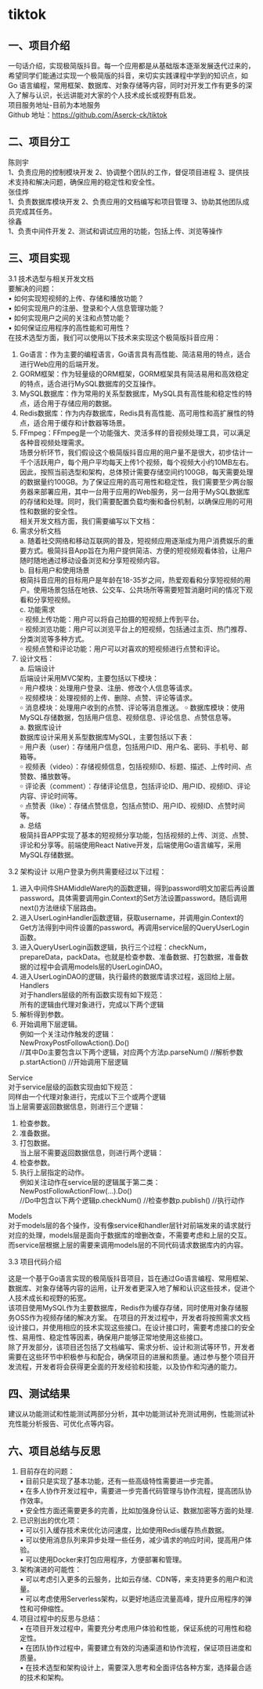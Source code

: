 # tiktok
## 一、项目介绍
一句话介绍，实现极简版抖音。每一个应用都是从基础版本逐渐发展迭代过来的，希望同学们能通过实现一个极简版的抖音，来切实实践课程中学到的知识点，如 Go 语言编程，常用框架、数据库、对象存储等内容，同时对开发工作有更多的深入了解与认识，长远讲能对大家的个人技术成长或视野有启发。  
项目服务地址-目前为本地服务  
Github  地址：https://github.com/Aserck-ck/tiktok



## 二、项目分工  
陈则宇  
1、负责应用的控制模块开发
2、协调整个团队的工作，督促项目进程
3、提供技术支持和解决问题，确保应用的稳定性和安全性。  
张佳烨  
1、负责数据库模块开发
2、负责应用的文档编写和项目管理
3、协助其他团队成员完成其任务。  
徐鑫  
1、负责中间件开发
2、测试和调试应用的功能，包括上传、浏览等操作   
## 三、项目实现
3.1 技术选型与相关开发文档  
要解决的问题：  
•	如何实现短视频的上传、存储和播放功能？  
•	如何实现用户的注册、登录和个人信息管理功能？  
•	如何实现用户之间的关注和点赞功能？  
•	如何保证应用程序的高性能和可用性？  
在技术选型方面，我们可以使用以下技术来实现这个极简版抖音应用：  
1.	Go语言：作为主要的编程语言，Go语言具有高性能、简洁易用的特点，适合进行Web应用的后端开发。  
2.	GORM框架：作为轻量级的ORM框架，GORM框架具有简洁易用和高效稳定的特点，适合进行MySQL数据库的交互操作。    
3.	MySQL数据库：作为常用的关系型数据库，MySQL具有高性能和稳定性的特点，适合用于存储应用的数据。  
4.	Redis数据库：作为内存数据库，Redis具有高性能、高可用性和高扩展性的特点，适合用于缓存和计数器等场景。  
5.	FFmpeg：FFmpeg是一个功能强大、灵活多样的音视频处理工具，可以满足各种音视频处理需求。  
场景分析环节，我们假设这个极简版抖音应用的用户量不是很大，初步估计一千个活跃用户，每个用户平均每天上传1个视频，每个视频大小约10MB左右。因此，按照当前选型和架构，总体预计需要存储空间约100GB，每天需要处理的数据量约100GB。为了保证应用的高可用性和稳定性，我们需要至少两台服务器来部署应用，其中一台用于应用的Web服务，另一台用于MySQL数据库的存储和处理。同时，我们需要配置负载均衡和备份机制，以确保应用的可用性和数据的安全性。    
相关开发文档方面，我们需要编写以下文档：  
1.	需求分析文档  
a.	随着社交网络和移动互联网的普及，短视频应用逐渐成为用户消费娱乐的重要方式。极简抖音App旨在为用户提供简洁、方便的短视频观看体验，让用户随时随地通过移动设备浏览和分享短视频内容。  
b.	目标用户和使用场景  
极简抖音应用的目标用户是年龄在18-35岁之间，热爱观看和分享短视频的用户。使用场景包括在地铁、公交车、公共场所等需要短暂消磨时间的情况下观看和分享短视频。  
c.	功能需求  
￮	视频上传功能：用户可以将自己拍摄的短视频上传到平台。  
￮	视频浏览功能：用户可以浏览平台上的短视频，包括通过主页、热门推荐、分类浏览等多种方式。  
￮	视频点赞和评论功能：用户可以对喜欢的短视频进行点赞和评论。  
2.	设计文档：  
a.	后端设计  
后端设计采用MVC架构，主要包括以下模块：  
￮	用户模块：处理用户登录、注册、修改个人信息等请求。  
￮	视频模块：处理视频的上传、删除、点赞、评论等请求。  
￮	消息模块：处理用户收到的点赞、评论等消息推送。 
￮	数据库模块：使用MySQL存储数据，包括用户信息、视频信息、评论信息、点赞信息等。  
a.	数据库设计  
数据库设计采用关系型数据库MySQL，主要包括以下表：  
￮	用户表（user）：存储用户信息，包括用户ID、用户名、密码、手机号、邮箱等。  
￮	视频表（video）：存储视频信息，包括视频ID、标题、描述、上传时间、点赞数、播放数等。  
￮	评论表（comment）：存储评论信息，包括评论ID、用户ID、视频ID、评论内容、评论时间等。  
￮	点赞表（like）：存储点赞信息，包括点赞ID、用户ID、视频ID、点赞时间等。  
a.	总结  
极简抖音APP实现了基本的短视频分享功能，包括视频的上传、浏览、点赞、评论和分享等。前端使用React Native开发，后端使用Go语言编写，采用MySQL存储数据。  










3.2 架构设计
以用户登录为例共需要经过以下过程：  
1.	进入中间件SHAMiddleWare内的函数逻辑，得到password明文加密后再设置password。具体需要调用gin.Context的Set方法设置password。随后调用next()方法继续下层路由。  
2.	进入UserLoginHandler函数逻辑，获取username，并调用gin.Context的Get方法得到中间件设置的password。再调用service层的QueryUserLogin函数。  
3.	进入QueryUserLogin函数逻辑，执行三个过程：checkNum，prepareData，packData。也就是检查参数、准备数据、打包数据，准备数据的过程中会调用models层的UserLoginDAO。  
4.	进入UserLoginDAO的逻辑，执行最终的数据库请求过程，返回给上层。  
Handlers  
对于handlers层级的所有函数实现有如下规范：  
所有的逻辑由代理对象进行，完成以下两个逻辑  
1.	解析得到参数。  
2.	开始调用下层逻辑。  
例如一个关注动作触发的逻辑：  
NewProxyPostFollowAction().Do()  
//其中Do主要包含以下两个逻辑，对应两个方法p.parseNum() //解析参数p.startAction() //开始调用下层逻辑  

Service  
对于service层级的函数实现由如下规范：  
同样由一个代理对象进行，完成以下三个或两个逻辑  
当上层需要返回数据信息，则进行三个逻辑：  
1.	检查参数。  
2.	准备数据。  
3.	打包数据。  
当上层不需要返回数据信息，则进行两个逻辑：  
1.	检查参数。  
2.	执行上层指定的动作。  
例如关注动作在service层的逻辑属于第二类：  
NewPostFollowActionFlow(...).Do()  
//Do中包含以下两个逻辑p.checkNum() //检查参数p.publish() //执行动作  

Models  
对于models层的各个操作，没有像service和handler层针对前端发来的请求就行对应的处理，models层是面向于数据库的增删改查，不需要考虑和上层的交互。  
而service层根据上层的需要来调用models层的不同代码请求数据库内的内容。  






3.3 项目代码介绍

这是一个基于Go语言实现的极简版抖音项目，旨在通过Go语言编程、常用框架、数据库、对象存储等内容的运用，让开发者更深入地了解和认识这些技术，促进个人技术成长和视野的拓宽。  
该项目使用MySQL作为主要数据库，Redis作为缓存存储，同时使用对象存储服务OSS作为视频存储的解决方案。
在项目的开发过程中，开发者将按照需求文档设计接口，并使用相应的技术实现这些接口。在设计接口时，需要考虑接口的安全性、易用性、稳定性等因素，确保用户能够正常地使用这些接口。  
除了开发部分，该项目还包括了文档编写、需求分析、设计和测试等环节，开发者需要在这些环节中积极参与和配合，确保项目的进展和质量。通过参与整个项目开发流程，开发者将会获得更全面的开发经验和技能，以及协作和沟通的能力。  









## 四、测试结果
建议从功能测试和性能测试两部分分析，其中功能测试补充测试用例，性能测试补充性能分析报告、可优化点等内容。



















## 六、项目总结与反思
1.	目前存在的问题：  
•	目前只是实现了基本功能，还有一些高级特性需要进一步完善。  
•	在多人协作开发过程中，需要进一步完善代码管理与协作流程，提高团队协作效率。  
•	安全性方面还需要更多的完善，比如加强身份认证、数据加密等方面的处理.   
2.	已识别出的优化项：  
•	可以引入缓存技术来优化访问速度，比如使用Redis缓存热点数据。  
•	可以使用消息队列来异步处理一些任务，减少请求的响应时间，提高用户体验。  
•	可以使用Docker来打包应用程序，方便部署和管理。  
3.	架构演进的可能性：  
•	可以考虑引入更多的云服务，比如云存储、CDN等，来支持更多的用户和流量。  
•	可以考虑使用Serverless架构，以更好地适应流量高峰，提升应用程序的弹性和可伸缩性。  
4.	项目过程中的反思与总结：  
•	在项目开发过程中，需要充分考虑用户体验和性能，保证系统的可用性和稳定性。  
•	在团队协作过程中，需要建立有效的沟通渠道和协作流程，保证项目进度和质量。  
•	在技术选型和架构设计上，需要深入思考和全面评估各种方案，选择最合适的技术和架构。  






